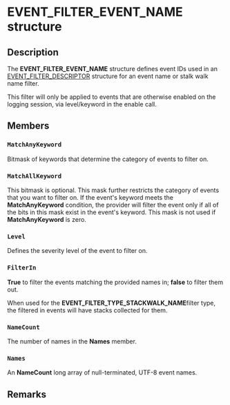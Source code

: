 # EVENT_FILTER_EVENT_NAME structure

## Description

The **EVENT_FILTER_EVENT_NAME** structure defines event IDs used in an
[EVENT_FILTER_DESCRIPTOR](https://learn.microsoft.com/windows/desktop/api/evntprov/ns-evntprov-event_filter_descriptor)
structure for an event name or stalk walk name filter.

This filter will only be applied to events that are otherwise enabled on the
logging session, via level/keyword in the enable call.

## Members

### `MatchAnyKeyword`

Bitmask of keywords that determine the category of events to filter on.

### `MatchAllKeyword`

This bitmask is optional. This mask further restricts the category of events
that you want to filter on. If the event's keyword meets the **MatchAnyKeyword**
condition, the provider will filter the event only if all of the bits in this
mask exist in the event's keyword. This mask is not used if **MatchAnyKeyword**
is zero.

### `Level`

Defines the severity level of the event to filter on.

### `FilterIn`

**True** to filter the events matching the provided names in; **false** to
filter them out.

When used for the **EVENT_FILTER_TYPE_STACKWALK_NAME**filter type, the filtered
in events will have stacks collected for them.

### `NameCount`

The number of names in the **Names** member.

### `Names`

An **NameCount** long array of null-terminated, UTF-8 event names.

## Remarks